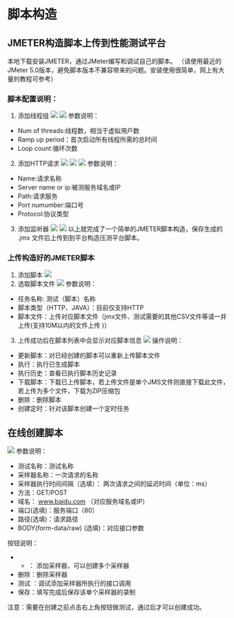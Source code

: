 # 脚本构造
## JMETER构造脚本上传到性能测试平台
本地下载安装JMETER，通过JMeter编写和调试自己的脚本。 （请使用最近的JMeter 5.0版本，避免脚本版本不兼容带来的问题。安装使用很简单，网上有大量的教程可参考）
### 脚本配置说明：
1. 添加线程组
![](https://github.com/jdcloudcom/cn/blob/cn-perftest-v1/image/Perftest/6.png)
![](https://github.com/jdcloudcom/cn/blob/cn-perftest-v1/image/Perftest/7.png)
参数说明：
- Num of threads:线程数，相当于虚拟用户数
- Ramp up period：首次启动所有线程所需的总时间
- Loop count:循环次数
2. 添加HTTP请求
![](https://github.com/jdcloudcom/cn/blob/cn-perftest-v1/image/Perftest/8.png)
![](https://github.com/jdcloudcom/cn/blob/cn-perftest-v1/image/Perftest/9.png)
![](https://github.com/jdcloudcom/cn/blob/cn-perftest-v1/image/Perftest/10.png)
参数说明：
- Name:请求名称
- Server name or ip:被测服务域名或IP
- Path:请求服务
- Port numumber:端口号
- Protocol:协议类型
3. 添加监听器
![](https://github.com/jdcloudcom/cn/blob/cn-perftest-v1/image/Perftest/11.png)
![](https://github.com/jdcloudcom/cn/blob/cn-perftest-v1/image/Perftest/12.png)
以上就完成了一个简单的JMETER脚本构造，保存生成的 .jmx 文件后上传到到平台构造压测平台脚本。
### 上传构造好的JMETER脚本
1. 添加脚本
![](https://github.com/jdcloudcom/cn/blob/cn-perftest-v1/image/Perftest/13.png)
2. 选取脚本文件
 ![](https://github.com/jdcloudcom/cn/blob/cn-perftest-v1/image/Perftest/14.png)
参数说明： 
- 任务名称: 测试（脚本）名称
- 脚本类型（HTTP、JAVA）：目前仅支持HTTP
- 脚本文件：上传对应脚本文件（jmx文件、测试需要的其他CSV文件等请一并上传(支持10M以内的文件上传 )）
3. 上传成功后在脚本列表中会显示对应脚本信息
![](https://github.com/jdcloudcom/cn/blob/cn-perftest-v1/image/Perftest/15.png)
操作说明：
- 更新脚本：对已经创建的脚本可以重新上传脚本文件
- 执行：执行已生成脚本
- 执行历史：查看已执行脚本历史记录
- 下载脚本：下载已上传脚本，若上传文件是单个JMS文件则直接下载此文件，若上传为多个文件，下载为ZIP压缩包
- 删除：删除脚本
- 创建定时：针对该脚本创建一个定时任务
## 在线创建脚本
![](https://github.com/jdcloudcom/cn/blob/cn-perftest-v1/image/Perftest/16.png)
参数说明：
- 测试名称：测试名称
- 采样器名称：一次请求的名称
- 采样器执行时间间隔（选填）： 两次请求之间的延迟时间（单位：ms）
- 方法：GET/POST 
- 域名： www.baidu.com （对应服务域名或IP）
- 端口(选填)：服务端口（80）  
- 路径(选填)：请求路径  
- BODY(form-data/raw) (选填)：对应接口参数

按钮说明：
- + ： 添加采样器，可以创建多个采样器
- 删除：删除采样器
- 测试 ：调试添加采样器所执行的接口调用
- 保存：填写完成后保存该单个采样器的录制

注意：需要在创建之前点击右上角按钮做测试，通过后才可以创建成功。
